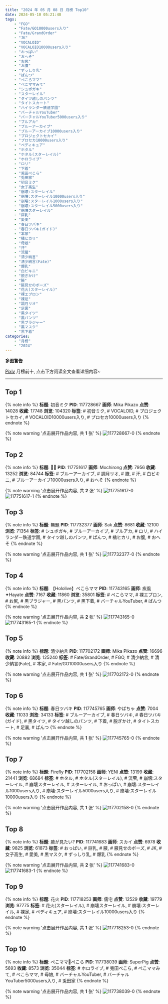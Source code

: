 ```yaml
---
title: "2024 年 05 月 08 日 月榜 Top10"
date: 2024-05-10 05:21:48
tags:
    - "FGO"
    - "Fate/GO10000users入り"
    - "Fate/GrandOrder"
    - "JK"
    - "VOCALOID"
    - "VOCALOID10000users入り"
    - "おっぱい"
    - "おへそ"
    - "お尻"
    - "お腹"
    - "ずっしり乳"
    - "ぱんつ"
    - "ぺこらママ"
    - "ぺこママみて"
    - "シュポガキ"
    - "スターレイル"
    - "タイツ越しのパンツ"
    - "タイトスカート"
    - "ハイランダー鉄道学園"
    - "バーチャルYouTuber"
    - "バーチャルYouTuber5000users入り"
    - "ブルアカ"
    - "ブルーアーカイブ"
    - "ブルーアーカイブ10000users入り"
    - "プロジェクトセカイ"
    - "プロセカ10000users入り"
    - "ペディキュア"
    - "ホタル"
    - "ホタル(スターレイル)"
    - "ホロライブ"
    - "ロリ"
    - "下着"
    - "兎田ぺこら"
    - "兎田家"
    - "初音ミク"
    - "女子高生"
    - "崩壊:スターレイル"
    - "崩壊:スターレイル10000users入り"
    - "崩壊:スターレイル1000users入り"
    - "崩壊:スターレイル5000users入り"
    - "崩壊スターレイル"
    - "巨乳"
    - "愛美"
    - "春日ツバキ"
    - "春日ツバキ(ガイド)"
    - "本家"
    - "橘ヒカリ"
    - "母娘"
    - "汗"
    - "流萤"
    - "清少納言"
    - "清少納言(Fate)"
    - "爆乳"
    - "白ビキニ"
    - "脱ぎかけ"
    - "腋"
    - "腋見せのポーズ"
    - "花火(スターレイル)"
    - "裸エプロン"
    - "裸足"
    - "調月リオ"
    - "足裏"
    - "黒タイツ"
    - "黒パンツ"
    - "黒ブラジャー"
    - "黒マスク"
    - "黒下着"
categories:
    - "月榜"
    - "2024"
---
```


<i class="fa fa-triangle-exclamation"></i>**多图警告**<i class="fa fa-triangle-exclamation"></i>

[Pixiv](https://www.pixiv.net/) 月榜前十, 点击下方阅读全文查看详细内容~

<!-- more -->

---

## Top 1

{% note info %}
**标题**: 初音ミク
**PID**: 117728667 **画师**: Mika Pikazo
**点赞**: 14028 **收藏**: 17748 **浏览**: 104320
**标签**: # 初音ミク, # VOCALOID, # プロジェクトセカイ, # VOCALOID10000users入り, # プロセカ10000users入り
{% endnote %}

{% note warning '点击展开作品内容, 共 **1** 张' %}
![117728667-0](https://i.pixiv.re/img-original/img/2024/04/11/00/00/03/117728667_p0.jpg)
{% endnote %}

## Top 2

{% note info %}
**标题**: 🖤👙
**PID**: 117751617 **画师**: Mochirong
**点赞**: 7956 **收藏**: 13252 **浏览**: 84744
**标签**: # ブルーアーカイブ, # 調月リオ, # 腋, # 汗, # 白ビキニ, # ブルーアーカイブ10000users入り, # おへそ
{% endnote %}

{% note warning '点击展开作品内容, 共 **2** 张' %}
![117751617-0](https://i.pixiv.re/img-original/img/2024/04/11/22/27/48/117751617_p0.jpg)
![117751617-1](https://i.pixiv.re/img-original/img/2024/04/11/22/27/48/117751617_p1.jpg)
{% endnote %}

## Top 3

{% note info %}
**标题**: 無題
**PID**: 117732377 **画师**: Sak
**点赞**: 8681 **收藏**: 12100 **浏览**: 71354
**标签**: # シュポガキ, # ブルーアーカイブ, # ブルアカ, # ロリ, # ハイランダー鉄道学園, # タイツ越しのパンツ, # ぱんつ, # 橘ヒカリ, # お腹, # おへそ
{% endnote %}

{% note warning '点击展开作品内容, 共 **1** 张' %}
![117732377-0](https://i.pixiv.re/img-original/img/2024/04/11/02/33/08/117732377_p0.png)
{% endnote %}

## Top 4

{% note info %}
**标题**: 【Hololive】ぺこらママ
**PID**: 117743165 **画师**: 疾風✦Hayate
**点赞**: 7167 **收藏**: 11860 **浏览**: 35801
**标签**: # ぺこらママ, # 裸エプロン, # お尻, # 黒ブラジャー, # 黒パンツ, # 黒下着, # バーチャルYouTuber, # ぱんつ
{% endnote %}

{% note warning '点击展开作品内容, 共 **2** 张' %}
![117743165-0](https://i.pixiv.re/img-original/img/2024/04/11/17/00/05/117743165_p0.jpg)
![117743165-1](https://i.pixiv.re/img-original/img/2024/04/11/17/00/05/117743165_p1.jpg)
{% endnote %}

## Top 5

{% note info %}
**标题**: 清少納言
**PID**: 117702172 **画师**: Mika Pikazo
**点赞**: 16696 **收藏**: 20882 **浏览**: 125240
**标签**: # Fate/GrandOrder, # FGO, # 清少納言, # 清少納言(Fate), # 本家, # Fate/GO10000users入り
{% endnote %}

{% note warning '点击展开作品内容, 共 **1** 张' %}
![117702172-0](https://i.pixiv.re/img-original/img/2024/04/10/00/00/28/117702172_p0.jpg)
{% endnote %}

## Top 6

{% note info %}
**标题**: 春日ツバキ
**PID**: 117745765 **画师**: やばちゃ
**点赞**: 7004 **收藏**: 11033 **浏览**: 34133
**标签**: # ブルーアーカイブ, # 春日ツバキ, # 春日ツバキ(ガイド), # 黒タイツ, # タイツ越しのパンツ, # 下着, # 脱ぎかけ, # タイトスカート, # 足裏, # ぱんつ
{% endnote %}

{% note warning '点击展开作品内容, 共 **1** 张' %}
![117745765-0](https://i.pixiv.re/img-original/img/2024/04/11/19/00/11/117745765_p0.png)
{% endnote %}

## Top 7

{% note info %}
**标题**: Firefly
**PID**: 117702158 **画师**: YENI
**点赞**: 13199 **收藏**: 21441 **浏览**: 68684
**标签**: # ホタル, # ホタル(スターレイル), # 流萤, # 崩壊:スターレイル, # 崩壊スターレイル, # スターレイル, # おっぱい, # 崩壊:スターレイル1000users入り, # 崩壊:スターレイル5000users入り, # 崩壊:スターレイル10000users入り
{% endnote %}

{% note warning '点击展开作品内容, 共 **1** 张' %}
![117702158-0](https://i.pixiv.re/img-original/img/2024/04/10/00/00/26/117702158_p0.jpg)
{% endnote %}

## Top 8

{% note info %}
**标题**: 腋が見たい?
**PID**: 117741683 **画师**: スカイ
**点赞**: 6978 **收藏**: 9825 **浏览**: 61873
**标签**: # おっぱい, # 巨乳, # 腋, # 腋見せのポーズ, # JK, # 女子高生, # 愛美, # 黒マスク, # ずっしり乳, # 爆乳
{% endnote %}

{% note warning '点击展开作品内容, 共 **2** 张' %}
![117741683-0](https://i.pixiv.re/img-original/img/2024/04/11/15/23/57/117741683_p0.jpg)
![117741683-1](https://i.pixiv.re/img-original/img/2024/04/11/15/23/57/117741683_p1.jpg)
{% endnote %}

## Top 9

{% note info %}
**标题**: 花火
**PID**: 117718253 **画师**: 儒宅
**点赞**: 12529 **收藏**: 19779 **浏览**: 97775
**标签**: # 花火(スターレイル), # 崩壊スターレイル, # 崩壊:スターレイル, # 裸足, # ペディキュア, # 崩壊:スターレイル10000users入り
{% endnote %}

{% note warning '点击展开作品内容, 共 **1** 张' %}
![117718253-0](https://i.pixiv.re/img-original/img/2024/04/10/18/00/09/117718253_p0.jpg)
{% endnote %}

## Top 10

{% note info %}
**标题**: ぺこママ🥕ぺこら
**PID**: 117738039 **画师**: SuperPig
**点赞**: 5693 **收藏**: 8573 **浏览**: 35044
**标签**: # ホロライブ, # 兎田ぺこら, # ぺこママみて, # ぺこらママ, # 母娘, # バーチャルYouTuber, # バーチャルYouTuber5000users入り, # 兎田家
{% endnote %}

{% note warning '点击展开作品内容, 共 **1** 张' %}
![117738039-0](https://i.pixiv.re/img-original/img/2024/04/11/11/00/02/117738039_p0.png)
{% endnote %}
